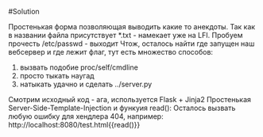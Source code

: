 #Solution

Простенькая форма позволяющая выводить какие то анекдоты.
Так как в названии файла присутствует *.txt - намекает уже на LFI.
Пробуем прочесть /etc/passwd - выходит
Чтож, осталось найти где запущен наш вебсервер и где лежит флаг, тут есть множество способов:
1) вызвать подобие proc/self/cmdline
2) просто тыкать наугад
3) натыкать удачно и сделать ../server.py

Смотрим исходный код - ага, используется Flask + Jinja2
Простенькая Server-Side-Template-Injection и функуия read():
Осталось вызвать любую ошибку для хендлера 404, например:
http://localhost:8080/test.html{{read()}}

